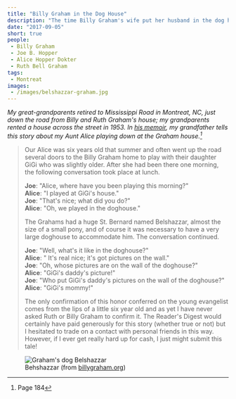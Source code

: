 ```yaml
---
title: "Billy Graham in the Dog House"
description: "The time Billy Graham's wife put her husband in the dog house."
date: "2017-09-05"
short: true
people:
 - Billy Graham
 - Joe B. Hopper
 - Alice Hopper Dokter
 - Ruth Bell Graham
tags:
 - Montreat
images:
 - /images/belshazzar-graham.jpg
---
```


<em>My great-grandparents retired to Mississippi Road in Montreat, NC, just down the road from Billy and Ruth Graham's house; my grandparents rented a house across the street in 1953. In [his memoir](https://ulsterworldly.com/hoppers/joe-b/mission-to-korea/), my grandfather tells this story about my Aunt Alice playing down at the Graham house.[^memoir]</em>

> Our Alice was six years old that summer and often went up the road several doors to the Billy Graham home to play with their daughter GiGi who was slightly older. After she had been there one morning, the following conversation took place at lunch.
>
> **Joe**: "Alice, where have you been playing this morning?" <br>
> **Alice**: "I played at GiGi's house." <br>
> **Joe**: "That's nice; what did you do?" <br>
> **Alice**: "Oh, we played in the doghouse." <br>
>
> The Grahams had a huge St. Bernard named Belshazzar, almost the size of
> a small pony, and of course it was necessary to have a very large doghouse to
> accommodate him. The conversation continued.
>
> **Joe**: "Well, what's it like in the doghouse?" <br>
> **Alice**: " It's real nice; it's got pictures on the wall." <br>
> **Joe**: "Oh, whose pictures are on the wall of the doghouse?" <br>
> **Alice**: "GiGi's daddy's picture!" <br>
> **Joe**: "Who put GiGi's daddy's pictures on the wall of the doghouse?" <br>
> **Alice**: "GiGi's mommy!" <br>
>
> The only confirmation of this honor conferred on the young evangelist comes from the lips of a little six year old and as yet I have never asked Ruth or Billy Graham to confirm it. The Reader's Digest would certainly have paid generously for this story (whether true or not) but I hesitated to trade on a contact with personal friends in this way. However, if I ever get really hard up for cash, I just might submit this tale!

<figure class="figure">
  <img src="/images/belshazzar-graham.jpg" class="figure-img img-fluid rounded" alt="Graham's dog Belshazzar">
  <figcaption class="figure-caption">Behshazzar (from <a href="https://billygraham.org/story/billy-graham-trivia-what-life-lessons-were-gleaned-from-the-family-pet/">billygraham.org</a>)</figcaption>
</figure>

[^memoir]: Page 184